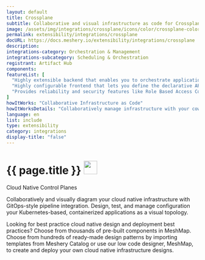 ```yaml
---
layout: default
title: Crossplane
subtitle: Collaborative and visual infrastructure as code for Crossplane
image: /assets/img/integrations/crossplane/icons/color/crossplane-color.svg
permalink: extensibility/integrations/crossplane
docURL: https://docs.meshery.io/extensibility/integrations/crossplane
description: 
integrations-category: Orchestration & Management
integrations-subcategory: Scheduling & Orchestration
registrant: Artifact Hub
components: 
featureList: [
  "Highly extensible backend that enables you to orchestrate applications and infrastructure no matter where they run.",
  "Highly configurable frontend that lets you define the declarative API it offers.",
  "Provides reliability and security features like Role Based Access Control (RBAC) to orchestrate everything - not just containers."
]
howItWorks: "Collaborative Infrastructure as Code"
howItWorksDetails: "Collaboratively manage infrastructure with your coworkers synchronously sharing the same designs."
language: en
list: include
type: extensibility
category: integrations
display-title: "false"
---
```

<h1>{{ page.title }} <img src="{{ page.image }}" style="width: 35px; height: 35px;" /></h1>

<p>
Cloud Native Control Planes
</p>
<p>
    Collaboratively and visually diagram your cloud native infrastructure with GitOps-style pipeline integration. Design, test, and manage configuration your Kubernetes-based, containerized applications as a visual topology.
</p>
<p>
    Looking for best practice cloud native design and deployment best practices? Choose from thousands of pre-built components in MeshMap. Choose from hundreds of ready-made design patterns by importing templates from Meshery Catalog or use our low code designer, MeshMap, to create and deploy your own cloud native infrastructure designs.
</p>
